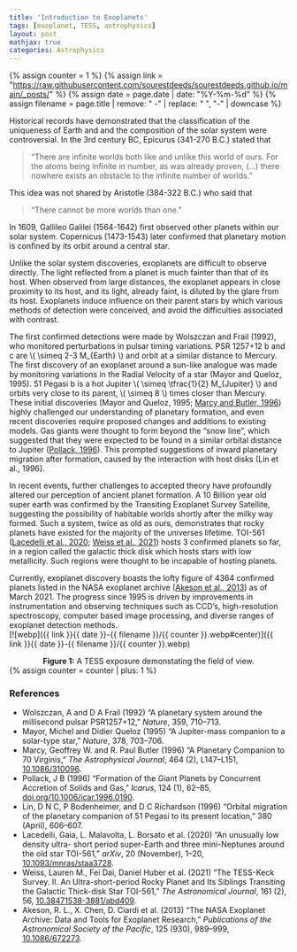 ```yaml
---
title: 'Introduction to Exoplanets'
tags: [exoplanet, TESS, astrophysics]
layout: post
mathjax: true
categories: Astrophysics
---
```

{% assign counter = 1 %}
{% assign link = "https://raw.githubusercontent.com/sourestdeeds/sourestdeeds.github.io/main/_posts/" %}
{% assign date = page.date | date: "%Y-%m-%d" %}
{% assign filename = page.title | remove: " -" | replace: " ", "-" | downcase %}

Historical records have demonstrated that the classification of the uniqueness of Earth and and the composition of the solar system were controversial. In the 3rd century BC, Epicurus (341-270 B.C.) stated that 

> “There are infinite worlds both like and unlike this world of ours. For the atoms being infinite in number, as was already proven, (...) there nowhere exists an obstacle to the infinite number of worlds.”

This idea was not shared by Aristotle (384-322 B.C.) who said that 

> “There cannot be more worlds than one.”

In 1609, Gallileo Galilei (1564-1642) first observed other planets within our solar system. Copernicus (1473-1543) later confirmed that planetary motion is confined by its orbit around a central star.

Unlike the solar system discoveries, exoplanets are difficult to observe directly. The light reflected from a planet is much fainter than that of its host. When observed from large distances, the exoplanet appears in close proximity to its host, and its light, already faint, is diluted by the glare from its host. Exoplanets induce influence on their parent stars by which various methods of detection were conceived, and avoid the difficulties associated with contrast.

The first confirmed detections were made by Wolszczan and Frail (1992), who monitored perturbations in pulsar timing variations. PSR 1257+12 b and c are \\( \simeq 2-3 M_{Earth} \\) and orbit at a similar distance to Mercury. The first discovery of an exoplanet around a sun-like analogue was made by monitoring variations in the Radial Velocity of a star (Mayor and Queloz, 1995). 51 Pegasi b is a hot Jupiter \\( \simeq \tfrac{1}{2} M_{Jupiter} \\) and orbits very close to its parent, \\( \simeq 8 \\) times closer than Mercury. These initial discoveries (Mayor and Queloz, 1995; [Marcy and Butler, 1996](https://iopscience.iop.org/article/10.1086/310096)) highly challenged our understanding of planetary formation, and even recent discoveries require proposed changes and additions to existing models. Gas giants were thought to form beyond the “snow line”, which suggested that they were expected to be found in a similar orbital distance to Jupiter ([Pollack, 1996](https://dx.doi.org/doi.org/10.1006/icar.1996.0190)). This prompted suggestions of inward planetary migration after formation, caused by the interaction with host disks (Lin et al., 1996).

In recent events, further challenges to accepted theory have profoundly altered our perception of ancient planet formation. A 10 Billion year old super earth was confirmed by the Transiting Exoplanet Survey Satellite, suggesting the possibility of habitable worlds shortly after the milky way formed. Such a system, twice as old as ours, demonstrates that rocky planets have existed for the majority of the universes lifetime. TOI-561 ([Lacedelli et al., 2020](https://academic.oup.com/mnras/article/501/3/4148/6027695); [Weiss et al., 2021](https://iopscience.iop.org/article/10.3847/1538-3881/abd409)) hosts 3 confirmed planets so far, in a region called the galactic thick disk which hosts stars with low metallicity. Such regions were thought to be incapable of hosting planets.

Currently, exoplanet discovery boasts the lofty figure of 4364 confirmed planets listed in the NASA exoplanet archive ([Akeson et al., 2013](https://iopscience.iop.org/article/10.1086/672273)) as of March 2021. The progress since 1995 is driven by improvements in instrumentation and observing techniques such as CCD’s, high-resolution spectroscopy, computer based image processing, and diverse ranges of exoplanet detection methods.
<br>
[![webp]({{ link }}{{ date }}-{{ filename }}/{{ counter }}.webp#center)]({{ link }}{{ date }}-{{ filename }}/{{ counter }}.webp)
<center><b>Figure 1:</b> A TESS exposure demonstating the field of view.</center>
{% assign counter = counter | plus: 1 %} 

### References

- Wolszczan, A and D A Frail (1992) “A planetary system around the millisecond pulsar PSR1257+12,” *Nature*, 359, 710–713.
- Mayor, Michel and Didier Queloz (1995) “A Jupiter-mass companion to a solar-type star,” *Nature*, 378, 703–706.
- Marcy, Geoffrey W. and R. Paul Butler (1996) “A Planetary Companion to 70 Virginis,” *The Astrophysical Journal*, 464 (2), L147–L151, [10.1086/310096](https://iopscience.iop.org/article/10.1086/310096).
- Pollack, J B (1996) “Formation of the Giant Planets by Concurrent Accretion of Solids and Gas,” *Icarus*, 124 (1), 62–85, [doi.org/10.1006/icar.1996.0190](https://dx.doi.org/doi.org/10.1006/icar.1996.0190).
- Lin, D N C, P Bodenheimer, and D C Richardson (1996) “Orbital migration of the planetary companion of 51 Pegasi to its present location,” 380 (April), 606–607.
- Lacedelli, Gaia, L. Malavolta, L. Borsato et al. (2020) “An unusually low density ultra- short period super-Earth and three mini-Neptunes around the old star TOI-561,” *arXiv*, 20 (November), 1–20, [10.1093/mnras/staa3728](https://academic.oup.com/mnras/article/501/3/4148/6027695).
- Weiss, Lauren M., Fei Dai, Daniel Huber et al. (2021) “The TESS-Keck Survey. II. An Ultra-short-period Rocky Planet and Its Siblings Transiting the Galactic Thick-disk Star TOI-561,” *The Astronomical Journal*, 161 (2), 56, [10.38471538-3881/abd409](https://iopscience.iop.org/article/10.3847/1538-3881/abd409).
- Akeson, R. L., X. Chen, D. Ciardi et al. (2013) “The NASA Exoplanet Archive: Data and Tools for Exoplanet Research,” *Publications of the Astronomical Society of the Pacific*, 125 (930), 989–999, [10.1086/672273](https://iopscience.iop.org/article/10.1086/672273).